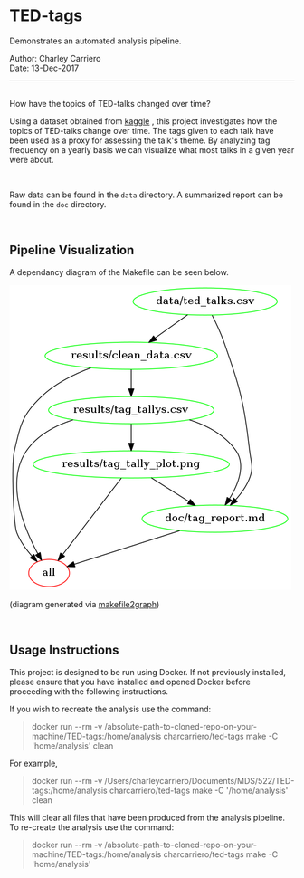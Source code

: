 # TED-tags


Demonstrates an automated analysis pipeline.   

Author: Charley Carriero <br/>
Date: 13-Dec-2017 

----
<br/>
How have the topics of TED-talks changed over time? 

<br/> 

Using a dataset obtained from [kaggle](https://www.kaggle.com/rounakbanik/ted-talks/data) , this project investigates how the topics of TED-talks change over time. The tags given to each talk have been used as a proxy for assessing the talk's theme. By analyzing tag frequency on a yearly basis we can visualize what most talks in a given year were about. 
 
<br/>    

Raw data can be found in the `data` directory. A summarized report can be found in the `doc` directory. 

<br/>

## Pipeline Visualization

A dependancy diagram of the Makefile can be seen below. 

![](Makefile.png)

(diagram generated via [makefile2graph](https://github.com/lindenb/makefile2graph))
 
 <br/>
 
## Usage Instructions

This project is designed to be run using Docker. If not previously installed, please ensure that you have installed and opened Docker before proceeding with the following instructions. 

If you wish to recreate the analysis use the command:

> docker run --rm -v /absolute-path-to-cloned-repo-on-your-machine/TED-tags:/home/analysis charcarriero/ted-tags make -C 'home/analysis' clean

For example,
> docker run --rm -v /Users/charleycarriero/Documents/MDS/522/TED-tags:/home/analysis charcarriero/ted-tags make -C '/home/analysis' clean

This will clear all files that have been produced from the analysis pipeline. To re-create the analysis use the command:
> docker run --rm -v /absolute-path-to-cloned-repo-on-your-machine/TED-tags:/home/analysis charcarriero/ted-tags make -C 'home/analysis'
